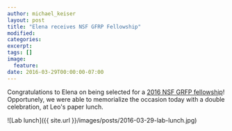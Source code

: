 ```yaml
---
author: michael_keiser
layout: post
title: "Elena receives NSF GFRP Fellowship"
modified:
categories: 
excerpt:
tags: []
image:
  feature:
date: 2016-03-29T00:00:00-07:00
---
```


Congratulations to Elena on being selected for a [2016 NSF GRFP fellowship](https://www.nsfgrfp.org/)! Opportunely, we were able to memorialize the occasion today with a double celebration, at Leo's paper lunch.

![Lab lunch]({{ site.url }}/images/posts/2016-03-29-lab-lunch.jpg)